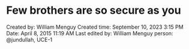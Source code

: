 # Few brothers are so secure as you

Created by: William Menguy
Created time: September 10, 2023 3:15 PM
Date: April 8, 2015 11:19 AM
Last edited by: William Menguy
person: @jundullah, UCE-1